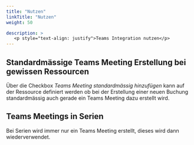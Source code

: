 ```yaml
---
title: "Nutzen"
linkTitle: "Nutzen"
weight: 50

description: >
   <p style="text-align: justify">Teams Integration nutzen</p>
---
```


## Standardmässige Teams Meeting Erstellung bei gewissen Ressourcen

Über die Checkbox *Teams Meeting standardmässig hinzufügen* kann auf der Ressource definiert werden ob bei der Erstellung einer neuen Buchung standardmässig auch gerade ein Teams Meeting dazu erstellt wird.

## Teams Meetings in Serien

Bei Serien wird immer nur ein Teams Meeting erstellt, dieses wird dann wiederverwendet.


